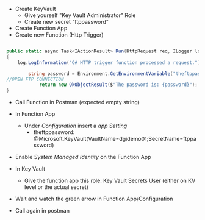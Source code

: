 - Create KeyVault
  - Give yourself "Key Vault Administrator" Role
  - Create new secret "ftppassword"
- Create Function App
- Create new Function (Http Trigger)

```csharp

public static async Task<IActionResult> Run(HttpRequest req, ILogger log)
{
    log.LogInformation("C# HTTP trigger function processed a request.");

        string password = Environment.GetEnvironmentVariable("theftppassword");
//OPEN FTP CONNECTION
            return new OkObjectResult($"The password is: {password}");
}

```

- Call Function in Postman (expected empty string)
- In Function App
  - Under *Configuration* insert a *app Setting* 
    - theftppassword: @Microsoft.KeyVault(VaultName=dgidemo01;SecretName=ftppassword)
  
- Enable *System Managed Identity* on the Function App
- In Key Vault
  - Give the function app this role: Key Vault Secrets User (either on KV level or the actual secret)

- Wait and watch the green arrow in Function App/Configuration
- Call again in postman
  